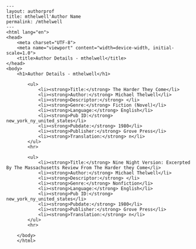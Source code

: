 
    ---
    layout: authorprof
    title: mthelwell'Author Name 
    permalink: /mthelwell
    ---
    <html lang="en">
    <head>
        <meta charset="UTF-8">
        <meta name="viewport" content="width=device-width, initial-scale=1.0">
        <title>Author Details - mthelwell</title>
    </head>
    <body>
        <h1>Author Details - mthelwell</h1>
        
            <ul>
                <li><strong>Title:</strong> The Harder They Come</li>
                <li><strong>Author:</strong> Michael Thelwell</li>
                <li><strong>Descriptor:</strong> </li>
                <li><strong>Genre:</strong> Fiction (Novel)</li>
                <li><strong>Language:</strong> English</li>
                <li><strong>Pub ID:</strong> new_york_ny_united_states</li>
                <li><strong>Pubdate:</strong> 1980</li>
                <li><strong>Publisher:</strong> Grove Press</li>
                <li><strong>Translation:</strong> n</li>
            </ul>
            <hr>
            
            <ul>
                <li><strong>Title:</strong> Nine Night Version: Excerpted By The Massachusetts Review From The Harder they Come</li>
                <li><strong>Author:</strong> Michael Thelwell</li>
                <li><strong>Descriptor:</strong> </li>
                <li><strong>Genre:</strong> Nonfiction</li>
                <li><strong>Language:</strong> English</li>
                <li><strong>Pub ID:</strong> new_york_ny_united_states</li>
                <li><strong>Pubdate:</strong> 1980</li>
                <li><strong>Publisher:</strong> Grove Press</li>
                <li><strong>Translation:</strong> n</li>
            </ul>
            <hr>
            
        </body>
        </html>
        